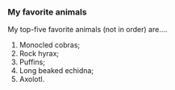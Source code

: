 ### My favorite animals

My top-five favorite animals (not in order) are....  
1. Monocled cobras;  
2. Rock hyrax;  
3. Puffins;  
4. Long beaked echidna;  
5. Axolotl.
